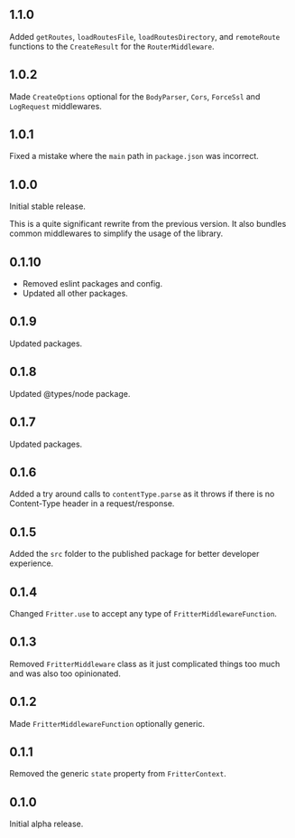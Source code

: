 ## 1.1.0
Added `getRoutes`, `loadRoutesFile`, `loadRoutesDirectory`, and `remoteRoute` functions to the `CreateResult` for the `RouterMiddleware`.

## 1.0.2
Made `CreateOptions` optional for the `BodyParser`, `Cors`, `ForceSsl` and `LogRequest` middlewares.

## 1.0.1
Fixed a mistake where the `main` path in `package.json` was incorrect.

## 1.0.0
Initial stable release.

This is a quite significant rewrite from the previous version. It also bundles common middlewares to simplify the usage of the library.

## 0.1.10

* Removed eslint packages and config.
* Updated all other packages.

## 0.1.9
Updated packages.

## 0.1.8
Updated @types/node package.

## 0.1.7
Updated packages.

## 0.1.6
Added a try around calls to `contentType.parse` as it throws if there is no Content-Type header in a request/response.

## 0.1.5
Added the `src` folder to the published package for better developer experience.

## 0.1.4
Changed `Fritter.use` to accept any type of `FritterMiddlewareFunction`.

## 0.1.3
Removed `FritterMiddleware` class as it just complicated things too much and was also too opinionated.

## 0.1.2
Made `FritterMiddlewareFunction` optionally generic.

## 0.1.1
Removed the generic `state` property from `FritterContext`.

## 0.1.0
Initial alpha release.